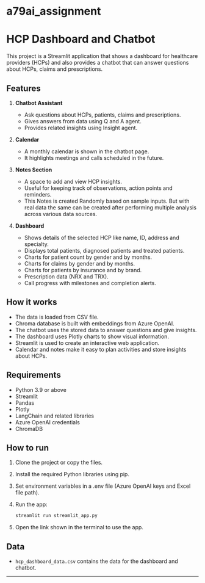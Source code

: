 # a79ai_assignment



# HCP Dashboard and Chatbot

This project is a Streamlit application that shows a dashboard for healthcare providers (HCPs) and also provides a chatbot that can answer questions about HCPs, claims and prescriptions.

## Features

1. **Chatbot Assistant**

   * Ask questions about HCPs, patients, claims and prescriptions.
   * Gives answers from data using Q and A agent.
   * Provides related insights using Insight agent.

2. **Calendar**

   * A monthly calendar is shown in the chatbot page.
   * It highlights meetings and calls scheduled in the future.

3. **Notes Section**

   * A space to add and view HCP insights.
   * Useful for keeping track of observations, action points and reminders.
   * This Notes is created Randomly based on sample inputs. But with real data the same can be created after performing multiple analysis across various data sources.

4. **Dashboard**

   * Shows details of the selected HCP like name, ID, address and specialty.
   * Displays total patients, diagnosed patients and treated patients.
   * Charts for patient count by gender and by months.
   * Charts for claims by gender and by months.
   * Charts for patients by insurance and by brand.
   * Prescription data (NRX and TRX).
   * Call progress with milestones and completion alerts.


## How it works

* The data is loaded from CSV file.
* Chroma database is built with embeddings from Azure OpenAI.
* The chatbot uses the stored data to answer questions and give insights.
* The dashboard uses Plotly charts to show visual information.
* Streamlit is used to create an interactive web application.
* Calendar and notes make it easy to plan activities and store insights about HCPs.

## Requirements

* Python 3.9 or above
* Streamlit
* Pandas
* Plotly
* LangChain and related libraries
* Azure OpenAI credentials
* ChromaDB

## How to run

1. Clone the project or copy the files.
2. Install the required Python libraries using pip.
3. Set environment variables in a .env file (Azure OpenAI keys and Excel file path).
4. Run the app:

   ```bash
   streamlit run streamlit_app.py
   ```
5. Open the link shown in the terminal to use the app.

## Data

* `hcp_dashboard_data.csv` contains the data for the dashboard and chatbot.
---

